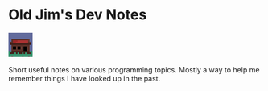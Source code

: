# Old Jim's Dev Notes

[![](images/general_store48.png)](index.html)

Short useful notes on various programming topics. Mostly a way to help me remember things I have looked up in the past.

